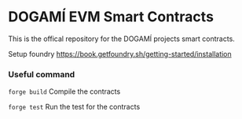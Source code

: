 # DOGAMÍ EVM Smart Contracts
This is the offical repository for the DOGAMÍ projects smart contracts.

Setup foundry https://book.getfoundry.sh/getting-started/installation

### Useful command

``forge build`` Compile the contracts

``forge test`` Run the test for the contracts